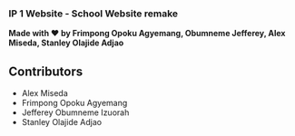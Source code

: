### IP 1 Website - School Website remake 
<b>Made with :heart: by Frimpong Opoku Agyemang, Obumneme Jefferey, Alex Miseda, Stanley Olajide Adjao </b>

## Contributors 
- Alex Miseda 
- Frimpong Opoku Agyemang 
- Jefferey Obumneme Izuorah 
- Stanley Olajide Adjao